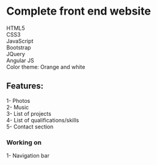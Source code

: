# Complete front end website
HTML5  
CSS3  
JavaScript  
Bootstrap  
JQuery  
Angular JS  
Color theme: Orange and white  
## Features:  
1- Photos  
2- Music  
3- List of projects  
4- List of qualifications/skills  
5- Contact section
### Working on
1- Navigation bar
